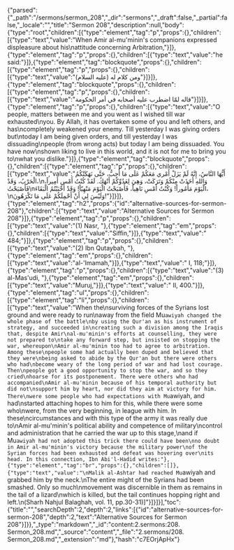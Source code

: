 {"parsed":{"_path":"/sermons/sermon_208","_dir":"sermons","_draft":false,"_partial":false,"_locale":"","title":"Sermon 208","description":null,"body":{"type":"root","children":[{"type":"element","tag":"p","props":{},"children":[{"type":"text","value":"When Amir al-mu'minin's companions expressed displeasure about his\nattitude concerning Arbitration,"}]},{"type":"element","tag":"p","props":{},"children":[{"type":"text","value":"he said:"}]},{"type":"element","tag":"blockquote","props":{},"children":[{"type":"element","tag":"p","props":{},"children":[{"type":"text","value":"ومن كلام له (عليه السلام)"}]}]},{"type":"element","tag":"blockquote","props":{},"children":[{"type":"element","tag":"p","props":{},"children":[{"type":"text","value":"قاله لمّا اضطرب عليه أصحابه في أمر الحكومة"}]}]},{"type":"element","tag":"p","props":{},"children":[{"type":"text","value":"O people, matters between me and you went as I wished till war exhausted\nyou. By Allah, it has overtaken some of you and left others, and has\ncompletely weakened your enemy. Till yesterday I was giving orders but\ntoday I am being given orders, and till yesterday I was dissuading\npeople (from wrong acts) but today I am being dissuaded. You have now\nshown liking to live in this world, and it is not for me to bring you to\nwhat you dislike."}]},{"type":"element","tag":"blockquote","props":{},"children":[{"type":"element","tag":"p","props":{},"children":[{"type":"text","value":"أَيُّهَا النَّاسُ، إِنَّهُ لَمْ يَزَلْ أَمْري مَعَكُمْ عَلَى مَا أُحِبُّ، حَتَّى نَهَكَتْكُمُ الْحَرْبُ، وَقَدْ،\nوَاللهِ أَخَذَتْ مِنْكُمْ وَتَرَكَتْ، وَهِيَ لِعَدُوِّكُمْ أَنْهَكُ. لَقَدْ كُنْتُ أَمْسِ أَمِيراً، فَأَصْبَحْتُ\nالْيَوْمَ مَأْمُوراً! وَكُنْتُ أَمْسِ نَاهِياً، فَأَصْبَحْتُ الْيَوْمَ مَنْهِيّاً! وَقَدْ أَحْبَبْتُمُ الْبَقَاءَ،\nوَلَيْسَ لِي أَنْ أَحْمِلَكُمْ عَلَى مَا تَكْرَهُونَ!"}]}]},{"type":"element","tag":"h2","props":{"id":"alternative-sources-for-sermon-208"},"children":[{"type":"text","value":"Alternative Sources for Sermon 208"}]},{"type":"element","tag":"p","props":{},"children":[{"type":"text","value":"(1) Nasr, "},{"type":"element","tag":"em","props":{},"children":[{"type":"text","value":"Siffin,"}]},{"type":"text","value":" 484;"}]},{"type":"element","tag":"p","props":{},"children":[{"type":"text","value":"(2) Ibn Qutaybah, "},{"type":"element","tag":"em","props":{},"children":[{"type":"text","value":"al-'Imamah,"}]},{"type":"text","value":" I, 118;"}]},{"type":"element","tag":"p","props":{},"children":[{"type":"text","value":"(3) al-Mas'udi, "},{"type":"element","tag":"em","props":{},"children":[{"type":"text","value":"Muruj,"}]},{"type":"text","value":" II, 400."}]},{"type":"element","tag":"ul","props":{},"children":[{"type":"element","tag":"li","props":{},"children":[{"type":"text","value":"When the\nsurviving forces of the Syrians lost ground and were ready to run\naway from the field Mu`awiyah changed the whole phase of the battle\nby using the Qur'an as his instrument of strategy, and succeeded in\ncreating such a division among the Iraqis that, despite Amir\nal-mu'minin's efforts at counselling, they were not prepared to\ntake any forward step, but insisted on stopping the war, whereupon\nAmir al-mu'minin too had to agree to arbitration. Among these\npeople some had actually been duped and believed that they were\nbeing asked to abide by the Qur'an but there were others who had\nbecome weary of the long period of war and had lost courage. Then\npeople got a good opportunity to stop the war, and so they cried\nhoarse for its postponement. There were others who had accompanied\nAmir al-mu'minin because of his temporal authority but did not\nsupport him by heart, nor did they aim at victory for him. There\nwere some people who had expectations with Mu`awiyah, and had\nstarted attaching hopes to him for this, while there were some who\nwere, from the very beginning, in league with him. In these\ncircumstances and with this type of the army it was really due to\nAmir al-mu'minin's political ability and competence of military\ncontrol and administration that he carried the war up to this stage,\nand if Mu`awiyah had not adopted this trick there could have been\nno doubt in Amir al-mu'minin's victory because the military power\nof the Syrian forces had been exhausted and defeat was hovering over\nits head. In this connection, Ibn Abi'l-Hadid writes:"},{"type":"element","tag":"br","props":{},"children":[]},{"type":"text","value":"\nMalik al-Ashtar had reached Mu`awiyah and grabbed him by the neck.\nThe entire might of the Syrians had been smashed. Only so much\nmovement was discernible in them as remains in the tail of a lizard\nwhich is killed, but the tail continues hopping right and left.\n(Sharh Nahjul Balaghah, vol. 11, pp.30-31)]"}]}]}],"toc":{"title":"","searchDepth":2,"depth":2,"links":[{"id":"alternative-sources-for-sermon-208","depth":2,"text":"Alternative Sources for Sermon 208"}]}},"_type":"markdown","_id":"content:2.sermons:208. Sermon_208.md","_source":"content","_file":"2.sermons/208. Sermon_208.md","_extension":"md"},"hash":"c7EOrjApHx"}